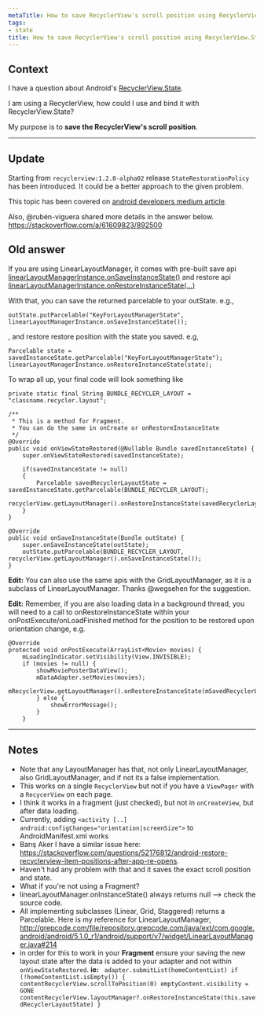 ```yaml
---
metaTitle: How to save RecyclerView's scroll position using RecyclerView.State
tags:
- state
title: How to save RecyclerView's scroll position using RecyclerView.State
---
```


## Context

I have a question about Android's [RecyclerView.State](http://developer.android.com/reference/android/support/v7/widget/RecyclerView.State.html).


I am using a RecyclerView, how could I use and bind it with RecyclerView.State?


My purpose is to **save the RecyclerView's scroll position**.



---

Update
------


Starting from `recyclerview:1.2.0-alpha02` release `StateRestorationPolicy` has been introduced. It could be a better approach to the given problem.


This topic has been covered on [android developers medium article](https://medium.com/androiddevelopers/restore-recyclerview-scroll-position-a8fbdc9a9334).


Also, @rubén-viguera shared more details in the answer below. <https://stackoverflow.com/a/61609823/892500>


Old answer
----------


If you are using LinearLayoutManager, it comes with pre-built save api [linearLayoutManagerInstance.onSaveInstanceState()](http://grepcode.com/file/repository.grepcode.com/java/ext/com.google.android/android/5.0.0_r1/android/support/v7/widget/LinearLayoutManager.java#LinearLayoutManager.onSaveInstanceState%28%29) and restore api [linearLayoutManagerInstance.onRestoreInstanceState(...)](http://grepcode.com/file/repository.grepcode.com/java/ext/com.google.android/android/5.0.0_r1/android/support/v7/widget/LinearLayoutManager.java#LinearLayoutManager.onRestoreInstanceState%28android.os.Parcelable%29)


With that, you can save the returned parcelable to your outState. e.g.,



```
outState.putParcelable("KeyForLayoutManagerState", linearLayoutManagerInstance.onSaveInstanceState());

```

, and restore restore position with the state you saved. e.g,



```
Parcelable state = savedInstanceState.getParcelable("KeyForLayoutManagerState");
linearLayoutManagerInstance.onRestoreInstanceState(state);

```

To wrap all up, your final code will look something like



```
private static final String BUNDLE_RECYCLER_LAYOUT = "classname.recycler.layout";

/**
 * This is a method for Fragment. 
 * You can do the same in onCreate or onRestoreInstanceState
 */
@Override
public void onViewStateRestored(@Nullable Bundle savedInstanceState) {
    super.onViewStateRestored(savedInstanceState);

    if(savedInstanceState != null)
    {
        Parcelable savedRecyclerLayoutState = savedInstanceState.getParcelable(BUNDLE_RECYCLER_LAYOUT);
        recyclerView.getLayoutManager().onRestoreInstanceState(savedRecyclerLayoutState);
    }
}

@Override
public void onSaveInstanceState(Bundle outState) {
    super.onSaveInstanceState(outState);
    outState.putParcelable(BUNDLE_RECYCLER_LAYOUT, recyclerView.getLayoutManager().onSaveInstanceState());
}

```

**Edit:** You can also use the same apis with the GridLayoutManager, as it is a subclass of LinearLayoutManager. Thanks @wegsehen for the suggestion.


**Edit:** Remember, if you are also loading data in a background thread, you will need to a call to onRestoreInstanceState within your onPostExecute/onLoadFinished method for the position to be restored upon orientation change, e.g.



```
@Override
protected void onPostExecute(ArrayList<Movie> movies) {
    mLoadingIndicator.setVisibility(View.INVISIBLE);
    if (movies != null) {
        showMoviePosterDataView();
        mDataAdapter.setMovies(movies);
      mRecyclerView.getLayoutManager().onRestoreInstanceState(mSavedRecyclerLayoutState);
        } else {
            showErrorMessage();
        }
    }

```


---

## Notes

- Note that any LayoutManager has that, not only LinearLayoutManager, also GridLayoutManager, and if not its a false implementation.
- This works on a single `RecyclerView` but not if you have a `ViewPager` with a `RecycerView` on each page.
-  I think it works in a fragment (just checked), but not in `onCreateView`, but after data loading.
-  Currently, adding `<activity [..] android:configChanges="orientation|screenSize">` to AndroidManifest.xml works
-  Barış Aker I have a similar issue here: https://stackoverflow.com/questions/52176812/android-restore-recyclerview-item-positions-after-app-re-opens.
- Haven't had any problem with that and it saves the exact scroll position and state.
- What if you're not using a Fragment?
- linearLayoutManager.onInstanceState() always returns null --&gt; check the source code.
- All implementing subclasses (Linear, Grid, Staggered) returns a Parcelable. Here is my reference for LinearLayoutManager, http://grepcode.com/file/repository.grepcode.com/java/ext/com.google.android/android/5.1.0_r1/android/support/v7/widget/LinearLayoutManager.java#214
-  in order for this to work in your **Fragment** ensure your saving the new layout state after the data is added to your adapter and not within `onViewStateRestored`. **ie:** ` adapter.submitList(homeContentList)
                    if (!homeContentList.isEmpty()) {
                        contentRecyclerView.scrollToPosition(0)
                        emptyContent.visibility = GONE
                        contentRecyclerView.layoutManager?.onRestoreInstanceState(this.savedRecyclerLayoutState)
                    }`
